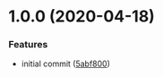 # 1.0.0 (2020-04-18)


### Features

* initial commit ([5abf800](https://github.com/CompactJS/remap/commit/5abf8009ec03f635c6df72c1d2a862627c861b8d))
